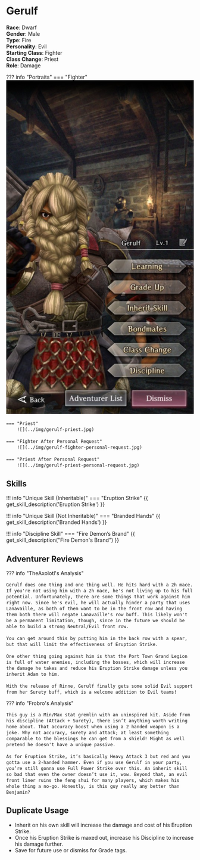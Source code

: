# Gerulf

**Race**: Dwarf  
**Gender**: Male  
**Type**: Fire  
**Personality**: Evil  
**Starting Class**: Fighter  
**Class Change**: Priest  
**Role**: Damage

??? info "Portraits"
    === "Fighter"
        ![](../img/gerulf-fighter.jpg)

    === "Priest"
        ![](../img/gerulf-priest.jpg)

    === "Fighter After Personal Request"
        ![](../img/gerulf-fighter-personal-request.jpg)

    === "Priest After Personal Request"
        ![](../img/gerulf-priest-personal-request.jpg)

## Skills

!!! info "Unique Skill (Inheritable)"
    === "Eruption Strike"
        {{ get_skill_description('Eruption Strike') }}

!!! info "Unique Skill (Not Inheritable)"
    === "Branded Hands"
        {{ get_skill_description('Branded Hands') }}

!!! info "Discipline Skill"
    === "Fire Demon’s Brand"
        {{ get_skill_description("Fire Demon's Brand") }}

## Adventurer Reviews

??? info "TheAxolotl's Analysis"

    Gerulf does one thing and one thing well. He hits hard with a 2h mace. If you're not using him with a 2h mace, he's not living up to his full potential. Unfortunately, there are some things that work against him right now. Since he's evil, he will actually hinder a party that uses Lanavaille, as both of them want to be in the front row and having them both there will negate Lanavaille's row buff. This likely won't be a permanent limitation, though, since in the future we should be able to build a strong Neutral/Evil front row.

    You can get around this by putting him in the back row with a spear, but that will limit the effectiveness of Eruption Strike.

    One other thing going against him is that the Port Town Grand Legion is full of water enemies, including the bosses, which will increase the damage he takes and reduce his Eruption Strike damage unless you inherit Adam to him.

    With the release of Rinne, Gerulf finally gets some solid Evil support from her Surety buff, which is a welcome addition to Evil teams!

??? info "Frobro's Analysis"

    This guy is a Min/Max stat gremlin with an uninspired kit. Aside from his discipline (Attack + Surety), there isn’t anything worth writing home about. That accuracy boost when using a 2 handed weapon is a joke. Why not accuracy, surety and attack; at least something comparable to the blessings he can get from a shield! Might as well pretend he doesn't have a unique passive.

    As for Eruption Strike, it’s basically Heavy Attack 3 but red and you gotta use a 2-handed hammer. Even if you use Gerulf in your party, you’re still gonna use Full Power Strike over this. An inherit skill so bad that even the owner doesn’t use it, wow. Beyond that, an evil front liner ruins the feng shui for many players, which makes his whole thing a no-go. Honestly, is this guy really any better than Benjamin?

## Duplicate Usage

* Inherit on his own skill will increase the damage and cost of his Eruption Strike.
* Once his Eruption Strike is maxed out, increase his Discipline to increase his damage further.
* Save for future use or dismiss for Grade tags.